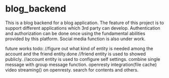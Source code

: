 # blog_backend
This is a blog backend for a blog application.
The feature of this project is to support different applications which 3rd party can develop.
Authentication and authorization can be done once using the fundamental abilities provided by this platform. 
Social media function is also under work. 

future works todo:
//figure out what kind of entity is needed among the account and the friend entity.done
//friend entity is used to showed publicly.
//account entity is used to configure self settings.
combine single message with group message function.
openresty integration(file cache)
video streaming() on openresty.
search for contents and others.

